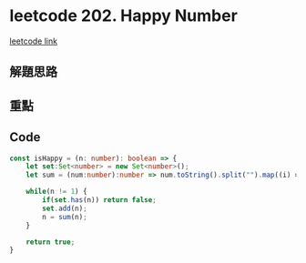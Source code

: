 # leetcode 202. Happy Number

[leetcode link](https://leetcode.com/problems/happy-number/)

## 解題思路



## 重點

## Code

```typescript
const isHappy = (n: number): boolean => {
    let set:Set<number> = new Set<number>();
    let sum = (num:number):number => num.toString().split("").map((i) => +i).reduce((accu, curr) => accu + curr ** 2, 0);

    while(n != 1) {
        if(set.has(n)) return false;
        set.add(n);
        n = sum(n);
    }

    return true;
}
```
